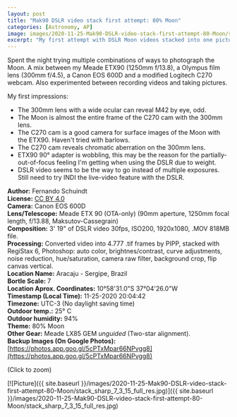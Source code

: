 ```yaml
---
layout: post
title: "Mak90 DSLR video stack first attempt: 80% Moon"
categories: [Astronomy, AP]
image: images/2020-11-25-Mak90-DSLR-video-stack-first-attempt-80-Moon/stack_sharp_7_3_15_full_res.jpg
excerpt: "My first attempt with DSLR Moon videos stacked into one picture."
---
```


Spent the night trying multiple combinations of ways to photograph the Moon. A mix between my Meade ETX90 (1250mm f/13.8), a Olympus film lens (300mm f/4.5), a Canon EOS 600D and a modified Logitech C270 webcam. Also experimented between recording videos and taking pictures.

My first impressions:
- The 300mm lens with a wide ocular can reveal M42 by eye, odd.
- The Moon is almost the entire frame of the C270 cam with the 300mm lens.
- The C270 cam is a good camera for surface images of the Moon with the ETX90. Haven't tried with barlows.
- The C270 cam reveals chromatic aberration on the 300mm lens.
- ETX90 90° adapter is wobbling, this may be the reason for the partially-out-of-focus feeling I'm getting when using the DSLR due to weight.
- DSLR video seems to be the way to go instead of multiple exposures. Still need to try INDI the live-video feature with the DSLR.

**Author:** Fernando Schuindt  
**License:** [CC BY 4.0](https://creativecommons.org/licenses/by/4.0/)  
**Camera:** Canon EOS 600D  
**Lens/Telescope:** Meade ETX 90 (OTA-only) (90mm aperture, 1250mm focal length, f/13.88, Maksutov-Cassegrain)   
**Composition:** 3' 19" of DSLR video 30fps, ISO200, 1920x1080, .MOV 818MB file.  
**Processing:** Converted video into 4.777 .tif frames by PIPP, stacked with RegiStax 6, Photoshop: auto color, brightnes/contrast, curve adjustments, noise reduction, hue/saturation, camera raw filter, background crop, flip canvas vertical.  
**Location Name:** Aracaju - Sergipe, Brazil  
**Bortle Scale:** 7  
**Location Aprox. Coordinates:** 10°58'31.0"S 37°04'26.0"W  
**Timestamp (Local Time):** 11-25-2020 20:04:42  
**Timezone:** UTC-3 (No daylight saving time)  
**Outdoor temp.:** 25° C  
**Outdoor humidity:** 94%  
**Theme:** 80% Moon  
**Other Gear:** Meade LX85 GEM *unguided* (Two-star alignment).  
**Backup Images (On Google Photos):** [https://photos.app.goo.gl/5cPTxMpar66NPvgg8](https://photos.app.goo.gl/5cPTxMpar66NPvgg8)  

(Click to zoom)

[![Picture]({{ site.baseurl }}/images/2020-11-25-Mak90-DSLR-video-stack-first-attempt-80-Moon/stack_sharp_7_3_15_full_res.jpg)]({{ site.baseurl }}/images/2020-11-25-Mak90-DSLR-video-stack-first-attempt-80-Moon/stack_sharp_7_3_15_full_res.jpg)

